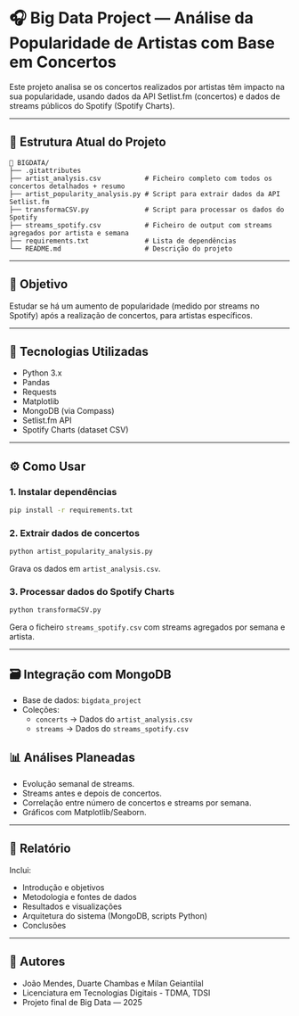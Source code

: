 # 🎧 Big Data Project — Análise da Popularidade de Artistas com Base em Concertos

Este projeto analisa se os concertos realizados por artistas têm impacto na sua popularidade, usando dados da API Setlist.fm (concertos) e dados de streams públicos do Spotify (Spotify Charts).

---

## 📁 Estrutura Atual do Projeto

```
📁 BIGDATA/
├── .gitattributes
├── artist_analysis.csv           # Ficheiro completo com todos os concertos detalhados + resumo
├── artist_popularity_analysis.py # Script para extrair dados da API Setlist.fm
├── transformaCSV.py              # Script para processar os dados do Spotify
├── streams_spotify.csv           # Ficheiro de output com streams agregados por artista e semana
├── requirements.txt              # Lista de dependências
└── README.md                     # Descrição do projeto
```

---

## 🧠 Objetivo

Estudar se há um aumento de popularidade (medido por streams no Spotify) após a realização de concertos, para artistas específicos.

---

## 🧰 Tecnologias Utilizadas

- Python 3.x
- Pandas
- Requests
- Matplotlib
- MongoDB (via Compass)
- Setlist.fm API
- Spotify Charts (dataset CSV)

---

## ⚙️ Como Usar

### 1. Instalar dependências
```bash
pip install -r requirements.txt
```

### 2. Extrair dados de concertos
```bash
python artist_popularity_analysis.py
```
Grava os dados em `artist_analysis.csv`.

### 3. Processar dados do Spotify Charts
```bash
python transformaCSV.py
```
Gera o ficheiro `streams_spotify.csv` com streams agregados por semana e artista.

---

## 🗃️ Integração com MongoDB

- Base de dados: `bigdata_project`
- Coleções:
  - `concerts` → Dados do `artist_analysis.csv`
  - `streams`  → Dados do `streams_spotify.csv`


## 📊 Análises Planeadas

- Evolução semanal de streams.
- Streams antes e depois de concertos.
- Correlação entre número de concertos e streams por semana.
- Gráficos com Matplotlib/Seaborn.

---

## 📘 Relatório

Inclui:
- Introdução e objetivos
- Metodologia e fontes de dados
- Resultados e visualizações
- Arquitetura do sistema (MongoDB, scripts Python)
- Conclusões

---

## 👥 Autores

- João Mendes, Duarte Chambas e Milan Geiantilal
- Licenciatura em Tecnologias Digitais - TDMA, TDSI
- Projeto final de Big Data — 2025
